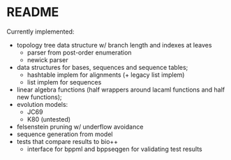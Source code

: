 # README #

Currently implemented:
* topology tree data structure w/ branch length and indexes at leaves
    * parser from post-order enumeration
    * newick parser
* data structures for bases, sequences and sequence tables;
    * hashtable implem for alignments (+ legacy list implem)
    * list implem for sequences
* linear algebra functions (half wrappers around lacaml functions and half new functions);
* evolution models:
    * JC69
    * K80 (untested)
* felsenstein pruning w/ underflow avoidance
* sequence generation from model
* tests that compare results to bio++
    * interface for bppml and bppseqgen for validating test results
